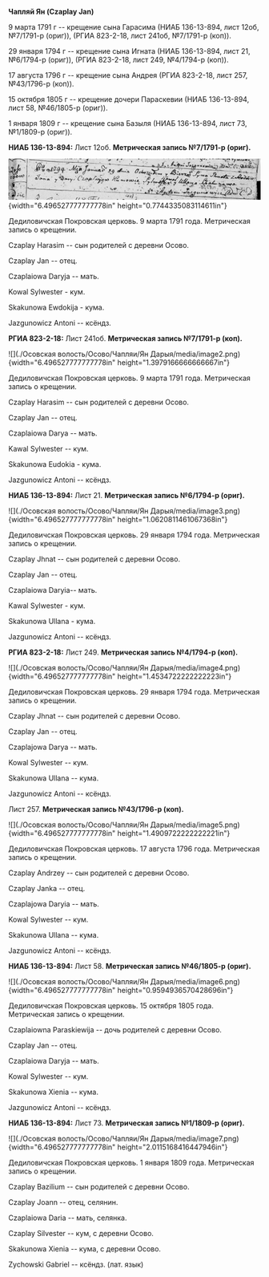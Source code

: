 **Чапляй Ян (Czaplay Jan)**

9 марта 1791 г -- крещение сына Гарасима (НИАБ 136-13-894, лист 12об,
№7/1791-р (ориг)), (РГИА 823-2-18, лист 241об, №7/1791-р (коп)).

29 января 1794 г -- крещение сына Игната (НИАБ 136-13-894, лист 21,
№6/1794-р (ориг)), (РГИА 823-2-18, лист 249, №4/1794-р (коп)).

17 августа 1796 г -- крещение сына Андрея (РГИА 823-2-18, лист 257,
№43/1796-р (коп)).

15 октября 1805 г -- крещение дочери Параскевии (НИАБ 136-13-894, лист
58, №46/1805-р (ориг)).

1 января 1809 г -- крещение сына Базыля (НИАБ 136-13-894, лист 73,
№1/1809-р (ориг)).

**НИАБ 136-13-894:** Лист 12об. **Метрическая запись №7/1791-р (ориг).**

![](./media/1501524a62abd54ddbcf5b6a15acf31809cd38fb.png){width="6.496527777777778in"
height="0.7744335083114611in"}

Дедиловичская Покровская церковь. 9 марта 1791 года. Метрическая запись
о крещении.

Czaplay Harasim -- сын родителей с деревни Осово.

Czaplay Jan -- отец.

Czaplaiowa Daryja -- мать.

Kowal Sylwester - кум.

Skakunowa Ewdokija - кума.

Jazgunowicz Antoni -- ксёндз.

**РГИА 823-2-18:** Лист 241об. **Метрическая запись №7/1791-р (коп).**

![](./Осовская волость/Осово/Чапляи/Ян Дарыя/media/image2.png){width="6.496527777777778in"
height="1.3979166666666667in"}

Дедиловичская Покровская церковь. 9 марта 1791 года. Метрическая запись
о крещении.

Czaplay Harasim -- сын родителей с деревни Осово.

Czaplay Jan -- отец.

Czaplaiowa Darya -- мать.

Kawal Sylwester -- кум.

Skakunowa Eudokia - кума.

Jazgunowicz Antoni -- ксёндз.

**НИАБ 136-13-894:** Лист 21. **Метрическая запись №6/1794-р (ориг).**

![](./Осовская волость/Осово/Чапляи/Ян Дарыя/media/image3.png){width="6.496527777777778in"
height="1.0620811461067368in"}

Дедиловичская Покровская церковь. 29 января 1794 года. Метрическая
запись о крещении.

Czaplay Jhnat -- сын родителей с деревни Осово.

Czaplay Jan -- отец.

Czaplaiowa Daryia-- мать.

Kawal Sylwester - кум.

Skakunowa Ullana - кума.

Jazgunowicz Antoni -- ксёндз.

**РГИА 823-2-18:** Лист 249. **Метрическая запись №4/1794-р (коп).**

![](./Осовская волость/Осово/Чапляи/Ян Дарыя/media/image4.png){width="6.496527777777778in"
height="1.4534722222222223in"}

Дедиловичская Покровская церковь. 29 января 1794 года. Метрическая
запись о крещении.

Czaplay Jhnat -- сын родителей с деревни Осово.

Czaplay Jan -- отец.

Czaplajowa Darya -- мать.

Kowal Sylwester -- кум.

Skakunowa Ullana -- кума.

Jazgunowicz Antoni -- ксёндз.

Лист 257. **Метрическая запись №43/1796-р (коп).**

![](./Осовская волость/Осово/Чапляи/Ян Дарыя/media/image5.png){width="6.496527777777778in"
height="1.4909722222222221in"}

Дедиловичская Покровская церковь. 17 августа 1796 года. Метрическая
запись о крещении.

Czaplay Andrzey -- сын родителей с деревни Осово.

Czaplay Janka -- отец.

Czaplajowa Daryia -- мать.

Kowal Sylwester -- кум.

Skakunowa Ullana -- кума.

Jazgunowicz Antoni -- ксёндз.

**НИАБ 136-13-894:** Лист 58. **Метрическая запись №46/1805-р (ориг).**

![](./Осовская волость/Осово/Чапляи/Ян Дарыя/media/image6.png){width="6.496527777777778in"
height="0.9594936570428696in"}

Дедиловичская Покровская церковь. 15 октября 1805 года. Метрическая
запись о крещении.

Czaplaiowna Paraskiewija -- дочь родителей с деревни Осовo.

Czaplay Jan -- отец.

Czaplaiowa Daryja -- мать.

Kowal Sylwester -- кум.

Skakunowa Xienia -- кума.

Jazgunowicz Antoni -- ксёндз.

**НИАБ 136-13-894:** Лист 73. **Метрическая запись №1/1809-р (ориг).**

![](./Осовская волость/Осово/Чапляи/Ян Дарыя/media/image7.png){width="6.496527777777778in"
height="2.0115168416447946in"}

Дедиловичская Покровская церковь. 1 января 1809 года. Метрическая запись
о крещении.

Czaplay Bazilium -- сын родителей с деревни Осово.

Czaplay Joann -- отец, селянин.

Czaplaiowa Daria -- мать, селянка.

Czaplay Silvester -- кум, с деревни Осово.

Skakunowa Xienia -- кума, с деревни Осово.

Zychowski Gabriel -- ксёндз. (лат. язык)
